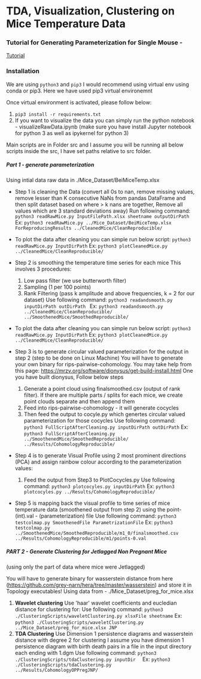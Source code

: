 # TDA, Visualization, Clustering on Mice Temperature Data
### Tutorial for Generating Parameterization for Single Mouse - 
[Tutorial](TUTORIAL.md)

### Installation
We are using `python3` and `pip3`
I would recommend using virtual env using conda or pip3. Here we have used pip3 virtual environemnt

Once virtual environment is activated, please follow below:
1. `pip3 install -r requirements.txt`
2. If you want to visualize the data you can simply run the python notebook - visualizeRawData.ipynb (make sure you have install Jupyter notebook for python 3 as well as ipykernel for python 3)

Main scripts are in Folder src and I assume you will be running all below scripts inside the src, I have set paths relative to src folder.

##### Part 1 - generate parameterization
Using intial data raw data in ./Mice_Dataset/BeiMiceTemp.xlsx
* Step 1 is cleaning the Data 
    (convert all 0s to nan, remove missing values, remove lesser than K consecutive NaNs from pandas DataFrame and then split dataset based on where > k nans are together, Remove all values which are 3 standard deviations away)
    Run following command:
    `python3 readRawMice.py InputFilePath.xlsx sheetname outputDirPath`
    Ex: `python3 readRawMice.py ../Mice_Dataset/BeiMiceTemp.xlsx ForReproducingResults ../CleanedMice/CleanReproducible/`

* To plot the data after cleaning you can simple run below script:
    `python3 readRawMice.py InputDirPath`
    Ex: `python3 plotCleanedMice.py ../CleanedMice/CleanReproducible/ `

* Step 2 is smoothing the temperature time series for each mice
   This involves 3 procedures:
   1. Low pass filter (we use butterworth filter)
   2. Sampling (1 per 100 points)
   3. Rank Filtering (pass k amplitude and above frequencies, k = 2 for our dataset)
   Use following command:
   `python3 readandsmooth.py inputDirPath outDirPath `
   Ex: `python3 readandsmooth.py ../CleanedMice/CleanReproducible/ ../SmoothenedMice/SmoothedReproducible/  `

* To plot the data after cleaning you can simple run below script:
    `python3 readRawMice.py InputDirPath`
    Ex: `python3 plotCleanedMice.py ../CleanedMice/CleanReproducible/ `

* Step 3 is to generate circular valued parameterization for the output in step 2 (step to be done on Linux Machine)
You will have to generate your own binary for rips-pairwise-cohomology. You may take help from this page: https://mrzv.org/software/dionysus/get-build-install.html
One you have built dionysus, Follow below steps
    1. Generate a point cloud using finalsmoothed.csv (output of rank filter). If there are multiple parts / splits for each mice, we create point clouds separate and then append them
    2. Feed into rips-pairwise-cohomology - it will generate cocycles
    3. Then feed the output to cocyle.py which genertes circular valued parameterization for those cocycles
    Use following command:
    `python3 FullScriptAfterCleaning.py inputDirPath outDirPath`
    Ex: `python3 FullScriptAfterCleaning.py ../SmoothenedMice/SmoothedReproducible/ ../Results/CohomologyReproducible/`

* Step 4 is to generate Visual Profile using 2 most prominent directions (PCA) and assign rainbow colour according to the parameterization values:
    1. Feed the output from Step3 to PlotCocycles.py
    Use following command:
    `python3 plotcocyles.py inputDirPath`
    Ex: `python3 plotcocyles.py ../Results/CohomologyReproducible/`

* Step 5 is mapping back the visual profile to time series of mice temperature data (smoothened output from step 2)
using the point-(int).val - (parameterization) file
    Use following command:
    `python3 testcolmap.py SmoothenedFile ParametrizationFile`
    Ex: `python3 testcolmap.py ../SmoothenedMice/SmoothedReproducible/m1_0/finalsmoothed.csv ../Results/CohomologyReproducible/m1/points-0.val`

##### PART 2 - Generate Clustering for Jetlagged Non Pregnant Mice
(using only the part of data where mice were Jetlagged)

You will have to generate binary for wasserstein distance from here (https://github.com/grey-narn/hera/tree/master/wasserstein)
and store it in Topology executables!
Using data from - ./Mice_Dataset/preg_for_mice.xlsx
1. **Wavelet clustering**
Use 'haar' wavelet coefficients and eucledian distance for clustering for:
Use following command:
`python3 ./ClusteringScripts/waveletClustering.py xlsxFile sheetname`
Ex: `python3 ./ClusteringScripts/waveletClustering.py ../Mice_Dataset/preg_for_mice.xlsx JNP`
2. **TDA Clustering**
Use Dimension 1 persistence diagrams and wasserstein distance with degree 2 for clustering
I assume you have dimension 1 persistence diagram with birth death pairs in a file in the input directory each ending with 1.dgm
Use following command:
`python3 ./ClusteringScripts/tdaClustering.py inputDir  `
Ex: `python3 ./ClusteringScripts/tdaClustering.py ../Results/CohomologyOPPregJNP/  `
